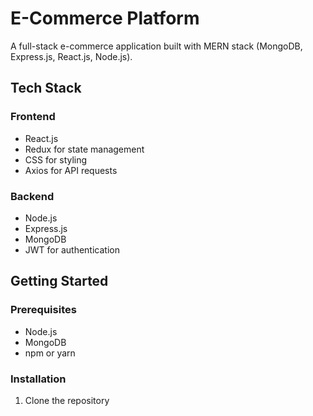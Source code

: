 # E-Commerce Platform

A full-stack e-commerce application built with MERN stack (MongoDB, Express.js, React.js, Node.js).

## Tech Stack

### Frontend
- React.js
- Redux for state management
- CSS for styling
- Axios for API requests

### Backend
- Node.js
- Express.js
- MongoDB
- JWT for authentication

## Getting Started

### Prerequisites
- Node.js
- MongoDB
- npm or yarn

### Installation

1. Clone the repository
